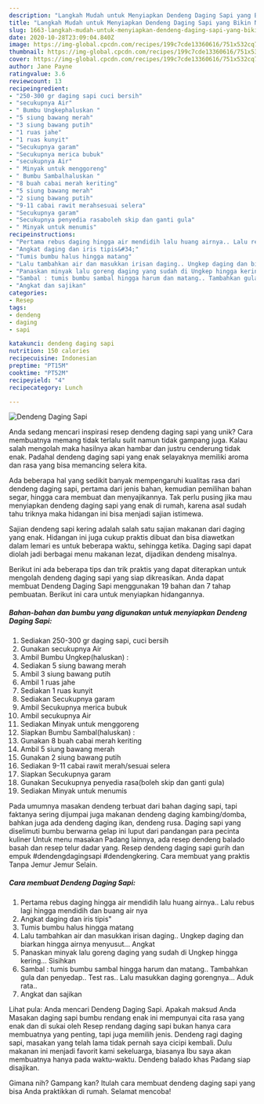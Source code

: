 ```yaml
---
description: "Langkah Mudah untuk Menyiapkan Dendeng Daging Sapi yang Bikin Ngiler"
title: "Langkah Mudah untuk Menyiapkan Dendeng Daging Sapi yang Bikin Ngiler"
slug: 1663-langkah-mudah-untuk-menyiapkan-dendeng-daging-sapi-yang-bikin-ngiler
date: 2020-10-28T23:09:04.840Z
image: https://img-global.cpcdn.com/recipes/199c7cde13360616/751x532cq70/dendeng-daging-sapi-foto-resep-utama.jpg
thumbnail: https://img-global.cpcdn.com/recipes/199c7cde13360616/751x532cq70/dendeng-daging-sapi-foto-resep-utama.jpg
cover: https://img-global.cpcdn.com/recipes/199c7cde13360616/751x532cq70/dendeng-daging-sapi-foto-resep-utama.jpg
author: Jane Payne
ratingvalue: 3.6
reviewcount: 13
recipeingredient:
- "250-300 gr daging sapi cuci bersih"
- "secukupnya Air"
- " Bumbu Ungkephaluskan "
- "5 siung bawang merah"
- "3 siung bawang putih"
- "1 ruas jahe"
- "1 ruas kunyit"
- "Secukupnya garam"
- "Secukupnya merica bubuk"
- "secukupnya Air"
- " Minyak untuk menggoreng"
- " Bumbu Sambalhaluskan "
- "8 buah cabai merah keriting"
- "5 siung bawang merah"
- "2 siung bawang putih"
- "9-11 cabai rawit merahsesuai selera"
- "Secukupnya garam"
- "Secukupnya penyedia rasaboleh skip dan ganti gula"
- " Minyak untuk menumis"
recipeinstructions:
- "Pertama rebus daging hingga air mendidih lalu huang airnya.. Lalu rebus lagi hingga mendidih dan buang air nya"
- "Angkat daging dan iris tipis&#34;"
- "Tumis bumbu halus hingga matang"
- "Lalu tambahkan air dan masukkan irisan daging.. Ungkep daging dan biarkan hingga airnya menyusut... Angkat"
- "Panaskan minyak lalu goreng daging yang sudah di Ungkep hingga kering... Sisihkan"
- "Sambal : tumis bumbu sambal hingga harum dan matang.. Tambahkan gula dan penyedap.. Test ras.. Lalu masukkan daging gorengnya... Aduk rata.."
- "Angkat dan sajikan"
categories:
- Resep
tags:
- dendeng
- daging
- sapi

katakunci: dendeng daging sapi 
nutrition: 150 calories
recipecuisine: Indonesian
preptime: "PT15M"
cooktime: "PT52M"
recipeyield: "4"
recipecategory: Lunch

---
```



![Dendeng Daging Sapi](https://img-global.cpcdn.com/recipes/199c7cde13360616/751x532cq70/dendeng-daging-sapi-foto-resep-utama.jpg)

Anda sedang mencari inspirasi resep dendeng daging sapi yang unik? Cara membuatnya memang tidak terlalu sulit namun tidak gampang juga. Kalau salah mengolah maka hasilnya akan hambar dan justru cenderung tidak enak. Padahal dendeng daging sapi yang enak selayaknya memiliki aroma dan rasa yang bisa memancing selera kita.

Ada beberapa hal yang sedikit banyak mempengaruhi kualitas rasa dari dendeng daging sapi, pertama dari jenis bahan, kemudian pemilihan bahan segar, hingga cara membuat dan menyajikannya. Tak perlu pusing jika mau menyiapkan dendeng daging sapi yang enak di rumah, karena asal sudah tahu triknya maka hidangan ini bisa menjadi sajian istimewa.

Sajian dendeng sapi kering adalah salah satu sajian makanan dari daging yang enak. Hidangan ini juga cukup praktis dibuat dan bisa diawetkan dalam lemari es untuk beberapa waktu, sehingga ketika. Daging sapi dapat diolah jadi berbagai menu makanan lezat, dijadikan dendeng misalnya.


Berikut ini ada beberapa tips dan trik praktis yang dapat diterapkan untuk mengolah dendeng daging sapi yang siap dikreasikan. Anda dapat membuat Dendeng Daging Sapi menggunakan 19 bahan dan 7 tahap pembuatan. Berikut ini cara untuk menyiapkan hidangannya.

<!--inarticleads1-->

##### Bahan-bahan dan bumbu yang digunakan untuk menyiapkan Dendeng Daging Sapi:

1. Sediakan 250-300 gr daging sapi, cuci bersih
1. Gunakan secukupnya Air
1. Ambil  Bumbu Ungkep(haluskan) :
1. Sediakan 5 siung bawang merah
1. Ambil 3 siung bawang putih
1. Ambil 1 ruas jahe
1. Sediakan 1 ruas kunyit
1. Sediakan Secukupnya garam
1. Ambil Secukupnya merica bubuk
1. Ambil secukupnya Air
1. Sediakan  Minyak untuk menggoreng
1. Siapkan  Bumbu Sambal(haluskan) :
1. Gunakan 8 buah cabai merah keriting
1. Ambil 5 siung bawang merah
1. Gunakan 2 siung bawang putih
1. Sediakan 9-11 cabai rawit merah/sesuai selera
1. Siapkan Secukupnya garam
1. Gunakan Secukupnya penyedia rasa(boleh skip dan ganti gula)
1. Sediakan  Minyak untuk menumis


Pada umumnya masakan dendeng terbuat dari bahan daging sapi, tapi faktanya sering dijumpai juga makanan dendeng daging kambing/domba, bahkan juga ada dendeng daging ikan, dendeng rusa. Daging sapi yang diselimuti bumbu berwarna gelap ini luput dari pandangan para pecinta kuliner Untuk menu masakan Padang lainnya, ada resep dendeng balado basah dan resep telur dadar yang. Resep dendeng daging sapi gurih dan empuk #dendengdagingsapi #dendengkering. Cara membuat yang praktis Tanpa Jemur Jemur Selain. 

<!--inarticleads2-->

##### Cara membuat Dendeng Daging Sapi:

1. Pertama rebus daging hingga air mendidih lalu huang airnya.. Lalu rebus lagi hingga mendidih dan buang air nya
1. Angkat daging dan iris tipis&#34;
1. Tumis bumbu halus hingga matang
1. Lalu tambahkan air dan masukkan irisan daging.. Ungkep daging dan biarkan hingga airnya menyusut... Angkat
1. Panaskan minyak lalu goreng daging yang sudah di Ungkep hingga kering... Sisihkan
1. Sambal : tumis bumbu sambal hingga harum dan matang.. Tambahkan gula dan penyedap.. Test ras.. Lalu masukkan daging gorengnya... Aduk rata..
1. Angkat dan sajikan


Lihat pula: Anda mencari Dendeng Daging Sapi. Apakah maksud Anda Masakan daging sapi bumbu rendang enak ini mempunyai cita rasa yang enak dan di sukai oleh Resep rendang daging sapi bukan hanya cara membuatnya yang penting, tapi juga memilih jenis. Dendeng ragi daging sapi, masakan yang telah lama tidak pernah saya cicipi kembali. Dulu makanan ini menjadi favorit kami sekeluarga, biasanya Ibu saya akan membuatnya hanya pada waktu-waktu. Dendeng balado khas Padang siap disajikan. 

Gimana nih? Gampang kan? Itulah cara membuat dendeng daging sapi yang bisa Anda praktikkan di rumah. Selamat mencoba!
